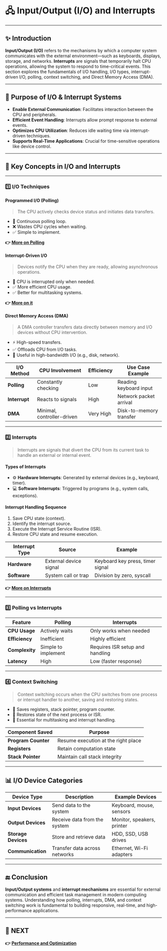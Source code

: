 # 🖧 Input/Output (I/O) and Interrupts

---

## ✨ Introduction

**Input/Output (I/O)** refers to the mechanisms by which a computer system communicates with the external environment—such as keyboards, displays, storage, and networks. **Interrupts** are signals that temporarily halt CPU operations, allowing the system to respond to time-critical events. This section explores the fundamentals of I/O handling, I/O types, interrupt-driven I/O, polling, context switching, and Direct Memory Access (DMA).

---

## 🎯 Purpose of I/O & Interrupt Systems

- **Enable External Communication**: Facilitates interaction between the CPU and peripherals.
- **Efficient Event Handling**: Interrupts allow prompt response to external events.
- **Optimizes CPU Utilization**: Reduces idle waiting time via interrupt-driven techniques.
- **Supports Real-Time Applications**: Crucial for time-sensitive operations like device control.

---

## 🧩 Key Concepts in I/O and Interrupts

---

### 1️⃣ **I/O Techniques**

#### **Programmed I/O (Polling)**

> The CPU actively checks device status and initiates data transfers.

- 🔄 Continuous polling loop.
- ❌ Wastes CPU cycles when waiting.
- ✅ Simple to implement.

**👉 [More on Polling](https://en.wikipedia.org/wiki/Programmed_input%E2%80%93output)**

#### **Interrupt-Driven I/O**

> Devices notify the CPU when they are ready, allowing asynchronous operations.

- 🔔 CPU is interrupted only when needed.
- ✅ More efficient CPU usage.
- ✅ Better for multitasking systems.

**👉 [More on it](https://inputoutput5822.weebly.com/interrupt-driven-io.html)**
#### **Direct Memory Access (DMA)**

> A DMA controller transfers data directly between memory and I/O devices without CPU intervention.

- ⚡ High-speed transfers.
- ✅ Offloads CPU from I/O tasks.
- 🚦 Useful in high-bandwidth I/O (e.g., disk, network).

| I/O Method         | CPU Involvement           | Efficiency   | Use Case Example         |
|--------------------|---------------------------|--------------|---------------------------|
| **Polling**        | Constantly checking       | Low          | Reading keyboard input    |
| **Interrupt**      | Reacts to signals         | High         | Network packet arrival    |
| **DMA**            | Minimal, controller-driven| Very High    | Disk-to-memory transfer   |

---

### 2️⃣ **Interrupts**

> Interrupts are signals that divert the CPU from its current task to handle an external or internal event.

#### **Types of Interrupts**

- ⚙️ **Hardware Interrupts**: Generated by external devices (e.g., keyboard, timer).
- 💻 **Software Interrupts**: Triggered by programs (e.g., system calls, exceptions).

#### **Interrupt Handling Sequence**

1. Save CPU state (context).
2. Identify the interrupt source.
3. Execute the Interrupt Service Routine (ISR).
4. Restore CPU state and resume execution.

| Interrupt Type      | Source                  | Example                           |
|---------------------|--------------------------|-----------------------------------|
| **Hardware**         | External device signal   | Keyboard key press, timer signal |
| **Software**         | System call or trap      | Division by zero, syscall         |

**👉 [More on Interrupts](https://en.wikipedia.org/wiki/Interrupt)**

---

### 3️⃣ **Polling vs Interrupts**

| Feature            | Polling                         | Interrupts                         |
|--------------------|----------------------------------|------------------------------------|
| **CPU Usage**      | Actively waits                  | Only works when needed             |
| **Efficiency**     | Inefficient                     | Highly efficient                   |
| **Complexity**     | Simple to implement             | Requires ISR setup and handling    |
| **Latency**        | High                            | Low (faster response)              |

---

### 4️⃣ **Context Switching**

> Context switching occurs when the CPU switches from one process or interrupt handler to another, saving and restoring states.

- 🔁 Saves registers, stack pointer, program counter.
- 💾 Restores state of the next process or ISR.
- 🔧 Essential for multitasking and interrupt handling.

| Component Saved      | Purpose                          |
|----------------------|----------------------------------|
| **Program Counter**  | Resume execution at the right place |
| **Registers**        | Retain computation state         |
| **Stack Pointer**    | Maintain call stack integrity     |

---

## 📊 I/O Device Categories

| Device Type       | Description                                  | Example Devices            |
|-------------------|----------------------------------------------|----------------------------|
| **Input Devices**  | Send data to the system                      | Keyboard, mouse, sensors   |
| **Output Devices** | Receive data from the system                 | Monitor, speakers, printer |
| **Storage Devices**| Store and retrieve data                      | HDD, SSD, USB drives       |
| **Communication**  | Transfer data across networks                | Ethernet, Wi-Fi adapters   |

---


## 🔚 Conclusion

**Input/Output systems** and **interrupt mechanisms** are essential for external communication and efficient task management in modern computing systems. Understanding how polling, interrupts, DMA, and context switching work is fundamental to building responsive, real-time, and high-performance applications.

---

## 🔹 NEXT  
**👉 [Performance and Optimization](../Performance)**
